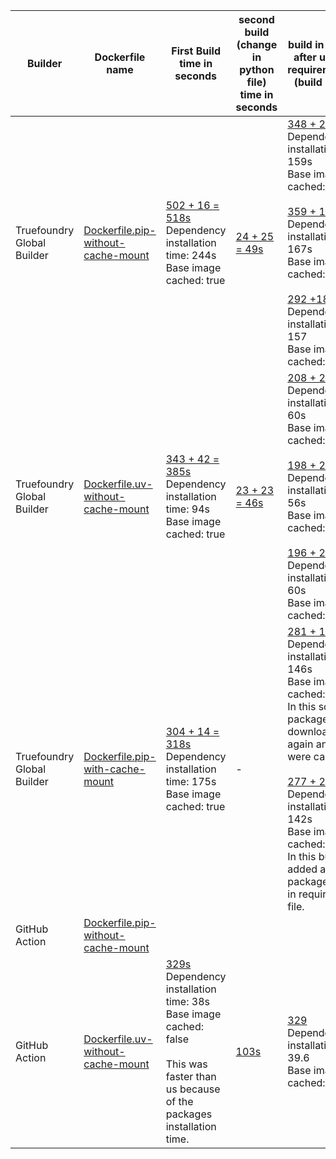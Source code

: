 | Builder             | Dockerfile name | First Build time in seconds                 | second build (change in python file) time in seconds          | build in seconds after updating requirements.txt (build + push) |
|---------------------------|----------------|---------------------------------------------|---------------------------------------------------------------|------------------------------------------------------------|
| Truefoundry Global Builder | [Dockerfile.pip-without-cache-mount](https://github.com/truefoundry/docker-build-test/blob/main/Dockerfile.pip-without-cache-mount)           | [502 + 16 = 518s](https://internal.devtest.truefoundry.tech/deployments/cm3ebuxdh0eea01ux6wi66zu0?tab=deployments&logs=cm3ffuk9z001701rt6a4b7p4m)<br> Dependency installation time: 244s <br> Base image cached: true     |  [24 + 25 = 49s](https://internal.devtest.truefoundry.tech/deployments/cm3ebuxdh0eea01ux6wi66zu0?tab=deployments&logs=cm3fgaai7000c01q63f1a5puk) | [348 + 21 = 369s](https://internal.devtest.truefoundry.tech/deployments/cm3ebuxdh0eea01ux6wi66zu0?tab=deployments&logs=cm3ehaiav0bai01pvhwqd69wh) <br> Dependency installation time: 159s <br> Base image cached: true   <br> <br> [359 + 17 = 376s](https://internal.devtest.truefoundry.tech/deployments/cm3ebuxdh0eea01ux6wi66zu0?tab=deployments&logs=cm3fc8b1v0or801pfbuyph6sr) <br> Dependency installation time: 167s <br> Base image cached: true   <br><br>[292 +18 = 310s](https://internal.devtest.truefoundry.tech/deployments/cm3ebuxdh0eea01ux6wi66zu0?tab=deployments&logs=cm3ffdpuk027e01sj7p710a8i) <br> Dependency installation time: 157 <br> Base image cached: true   <br> |
| Truefoundry Global Builder | [Dockerfile.uv-without-cache-mount](https://github.com/truefoundry/docker-build-test/blob/main/Dockerfile.uv-with-cache-mount)                | [343 + 42 = 385s](https://internal.devtest.truefoundry.tech/deployments/cm3ebln930do201ux9nqe3p5w?tab=deployments&logs=cm3ffv5ip00qd01ts4ghah6u3)<br> Dependency installation time: 94s <br> Base image cached: true    |    [23 + 23 = 46s](https://internal.devtest.truefoundry.tech/deployments/cm3ebln930do201ux9nqe3p5w?tab=deployments&logs=cm3fgl8i101bw01pkgmq5bjpy)   | [208 + 20 = 228s](https://internal.devtest.truefoundry.tech/deployments/cm3ebln930do201ux9nqe3p5w?tab=deployments&logs=cm3eh2zmy0aqc01pv2d4ieylb) <br> Dependency installation time: 60s <br> Base image cached: true   <br> <br> [198 + 22 = 220s](https://internal.devtest.truefoundry.tech/deployments/cm3ebln930do201ux9nqe3p5w?tab=deployments&logs=cm3eif24x02qq01sn3i1a2wzd) <br> Dependency installation time: 56s <br> Base image cached: true   <br> <br> [196 + 20 = 216s](https://internal.devtest.truefoundry.tech/deployments/cm3ebln930do201ux9nqe3p5w?tab=deployments&logs=cm3eipf5e03td01v732d05m4j)<br> Dependency installation time: 60s <br> Base image cached: true   <br>| 
| Truefoundry Global Builder |  [Dockerfile.pip-with-cache-mount](https://github.com/truefoundry/docker-build-test/blob/main/Dockerfile.pip-with-cache-mount)   | [304 + 14 = 318s](https://internal.devtest.truefoundry.tech/deployments/cm3fj7bi206q901qb74lm7z7r?tab=deployments&logs=cm3fuzgvb0fj401qiecaq2ib6) <br> Dependency installation time: 175s <br> Base image cached: true   <br>| - | [281 + 19 = 300s](https://internal.devtest.truefoundry.tech/deployments/cm3fj7bi206q901qb74lm7z7r?tab=deployments&logs=cm3fv7z9c0fyq01qqhj16euf6)<br> Dependency installation time: 146s <br> Base image cached: true   <br> In this some packages were downloaded again and some were cached. <br> <br> [277 + 20 = 297s](https://internal.devtest.truefoundry.tech/deployments/cm3fj7bi206q901qb74lm7z7r?tab=deployments&logs=cm3fvhjg90ht101qibgqz6w4j) <br> Dependency installation time: 142s <br> Base image cached: true <br> In this build I added a new package django in requirements file. |
| GitHub Action              | [Dockerfile.pip-without-cache-mount](https://github.com/truefoundry/docker-build-test/blob/main/Dockerfile.pip-without-cache-mount)                |       | | 
| GitHub Action              | [Dockerfile.uv-without-cache-mount](https://github.com/truefoundry/docker-build-test/blob/main/Dockerfile.uv-with-cache-mount)                | [329s](https://github.com/truefoundry/docker-build-test/actions/runs/11811436776/job/32905008003) <br> Dependency installation time: 38s <br> Base image cached: false   <br> <br> This was faster than us because of the packages installation time.    | [103s](https://github.com/truefoundry/docker-build-test/actions/runs/11791561588/job/32843775583) | [329](https://github.com/truefoundry/docker-build-test/actions/runs/11811241847/job/32904504772)<br> Dependency installation time: 39.6 <br> Base image cached: false   <br>
